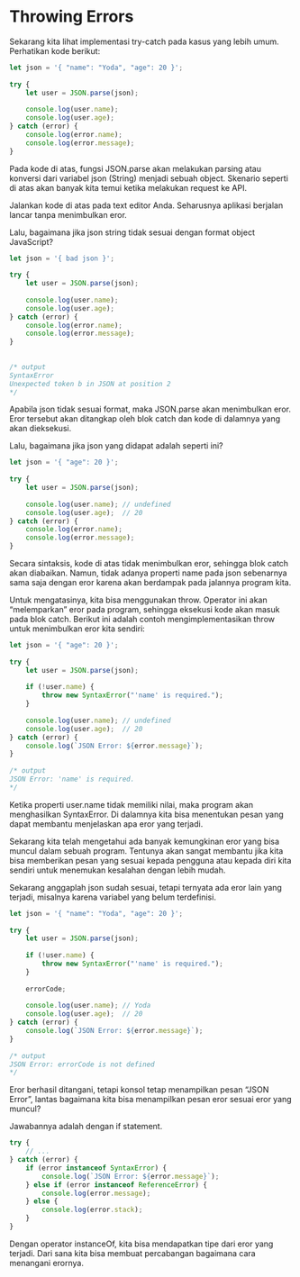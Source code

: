 # Throwing Errors

Sekarang kita lihat implementasi try-catch pada kasus yang lebih umum. Perhatikan kode berikut:

```javascript
let json = '{ "name": "Yoda", "age": 20 }';
 
try {
    let user = JSON.parse(json);
 
    console.log(user.name);
    console.log(user.age);
} catch (error) {
    console.log(error.name);
    console.log(error.message);
}
```

Pada kode di atas, fungsi JSON.parse akan melakukan parsing atau konversi dari variabel json
(String) menjadi sebuah object. Skenario seperti di atas akan banyak kita temui ketika melakukan
request ke API.

Jalankan kode di atas pada text editor Anda. Seharusnya aplikasi berjalan lancar tanpa menimbulkan
eror.

Lalu, bagaimana jika json string tidak sesuai dengan format object JavaScript?

```javascript
let json = '{ bad json }';
 
try {
    let user = JSON.parse(json);
 
    console.log(user.name);
    console.log(user.age);
} catch (error) {
    console.log(error.name);
    console.log(error.message);
}
 
 
/* output
SyntaxError
Unexpected token b in JSON at position 2
*/
```

Apabila json tidak sesuai format, maka JSON.parse akan menimbulkan eror. Eror tersebut akan
ditangkap oleh blok catch dan kode di dalamnya yang akan dieksekusi.

Lalu, bagaimana jika json yang didapat adalah seperti ini?

```javascript
let json = '{ "age": 20 }';
 
try {
    let user = JSON.parse(json);
 
    console.log(user.name); // undefined
    console.log(user.age);  // 20
} catch (error) {
    console.log(error.name);
    console.log(error.message);
}
```

Secara sintaksis, kode di atas tidak menimbulkan eror, sehingga blok catch akan diabaikan. Namun,
tidak adanya properti name pada json sebenarnya sama saja dengan eror karena akan berdampak pada
jalannya program kita.

Untuk mengatasinya, kita bisa menggunakan throw. Operator ini akan “melemparkan” eror pada program,
sehingga eksekusi kode akan masuk pada blok catch. Berikut ini adalah contoh mengimplementasikan
throw untuk menimbulkan eror kita sendiri:

```javascript
let json = '{ "age": 20 }';
 
try {
    let user = JSON.parse(json);
 
    if (!user.name) {
        throw new SyntaxError("'name' is required.");
    }
 
    console.log(user.name); // undefined
    console.log(user.age);  // 20
} catch (error) {
    console.log(`JSON Error: ${error.message}`);
}
 
/* output
JSON Error: 'name' is required.
*/
```

Ketika properti user.name tidak memiliki nilai, maka program akan menghasilkan SyntaxError. Di
dalamnya kita bisa menentukan pesan yang dapat membantu menjelaskan apa eror yang terjadi.

Sekarang kita telah mengetahui ada banyak kemungkinan eror yang bisa muncul dalam sebuah program.
Tentunya akan sangat membantu jika kita bisa memberikan pesan yang sesuai kepada pengguna atau
kepada diri kita sendiri untuk menemukan kesalahan dengan lebih mudah.

Sekarang anggaplah json sudah sesuai, tetapi ternyata ada eror lain yang terjadi, misalnya karena
variabel yang belum terdefinisi.

```javascript
let json = '{ "name": "Yoda", "age": 20 }';
 
try {
    let user = JSON.parse(json);
 
    if (!user.name) {
        throw new SyntaxError("'name' is required.");
    }
 
    errorCode;
 
    console.log(user.name); // Yoda
    console.log(user.age);  // 20
} catch (error) {
    console.log(`JSON Error: ${error.message}`);
}
 
/* output
JSON Error: errorCode is not defined
*/
```

Eror berhasil ditangani, tetapi konsol tetap menampilkan pesan “JSON Error”, lantas bagaimana kita
bisa menampilkan pesan eror sesuai eror yang muncul?

Jawabannya adalah dengan if statement.

```javascript
try {
    // ...
} catch (error) {
    if (error instanceof SyntaxError) {
        console.log(`JSON Error: ${error.message}`);
    } else if (error instanceof ReferenceError) {
        console.log(error.message);
    } else {
        console.log(error.stack);
    }
}
```

Dengan operator instanceOf, kita bisa mendapatkan tipe dari eror yang terjadi. Dari sana kita bisa
membuat percabangan bagaimana cara menangani erornya.
























